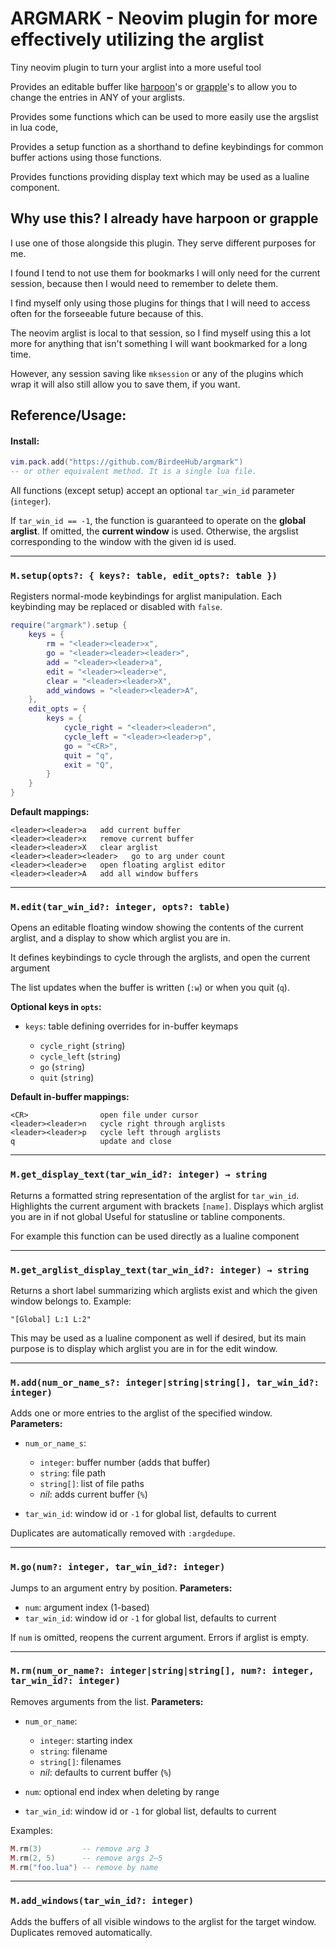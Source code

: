 # ARGMARK - Neovim plugin for more effectively utilizing the arglist

Tiny neovim plugin to turn your arglist into a more useful tool

Provides an editable buffer like [harpoon](https://github.com/ThePrimeagen/harpoon)'s or [grapple](https://github.com/cbochs/grapple.nvim)'s to allow you to change the entries in ANY of your arglists.

Provides some functions which can be used to more easily use the argslist in lua code,

Provides a setup function as a shorthand to define keybindings for common buffer actions using those functions.

Provides functions providing display text which may be used as a lualine component.

## Why use this? I already have harpoon or grapple

I use one of those alongside this plugin. They serve different purposes for me.

I found I tend to not use them for bookmarks I will only need for the current session, because then I would need to remember to delete them.

I find myself only using those plugins for things that I will need to access often for the forseeable future because of this.

The neovim arglist is local to that session, so I find myself using this a lot more for anything that isn't something I will want bookmarked for a long time.

However, any session saving like `mksession` or any of the plugins which wrap it will also still allow you to save them, if you want.

## Reference/Usage:

#### Install:

```lua
vim.pack.add("https://github.com/BirdeeHub/argmark")
-- or other equivalent method. It is a single lua file.
```

All functions (except setup) accept an optional `tar_win_id` parameter (`integer`).

If `tar_win_id == -1`, the function is guaranteed to operate on the **global arglist**.
If omitted, the **current window** is used.
Otherwise, the argslist corresponding to the window with the given id is used.

---

### `M.setup(opts?: { keys?: table, edit_opts?: table })`

Registers normal-mode keybindings for arglist manipulation.
Each keybinding may be replaced or disabled with `false`.

```lua
require("argmark").setup {
    keys = {
        rm = "<leader><leader>x",
        go = "<leader><leader><leader>",
        add = "<leader><leader>a",
        edit = "<leader><leader>e",
        clear = "<leader><leader>X",
        add_windows = "<leader><leader>A",
    },
    edit_opts = {
        keys = {
            cycle_right = "<leader><leader>n",
            cycle_left = "<leader><leader>p",
            go = "<CR>",
            quit = "q",
            exit = "Q",
        }
    }
}
```

**Default mappings:**

```
<leader><leader>a   add current buffer
<leader><leader>x   remove current buffer
<leader><leader>X   clear arglist
<leader><leader><leader>   go to arg under count
<leader><leader>e   open floating arglist editor
<leader><leader>A   add all window buffers
```

---

### `M.edit(tar_win_id?: integer, opts?: table)`

Opens an editable floating window showing the contents of the current arglist,
and a display to show which arglist you are in.

It defines keybindings to cycle through the arglists, and open the current argument

The list updates when the buffer is written (`:w`) or when you quit (`q`).

**Optional keys in `opts`:**

* `keys`: table defining overrides for in-buffer keymaps

  * `cycle_right` (`string`)
  * `cycle_left` (`string`)
  * `go` (`string`)
  * `quit` (`string`)

**Default in-buffer mappings:**

```
<CR>                open file under cursor
<leader><leader>n   cycle right through arglists
<leader><leader>p   cycle left through arglists
q                   update and close
```

---

### `M.get_display_text(tar_win_id?: integer) → string`

Returns a formatted string representation of the arglist for `tar_win_id`.
Highlights the current argument with brackets `[name]`.
Displays which arglist you are in if not global
Useful for statusline or tabline components.

For example this function can be used directly as a lualine component

---

### `M.get_arglist_display_text(tar_win_id?: integer) → string`

Returns a short label summarizing which arglists exist and which the given window belongs to.
Example:

```
"[Global] L:1 L:2"
```

This may be used as a lualine component as well if desired, but its main purpose is to display which arglist you are in for the edit window.

---

### `M.add(num_or_name_s?: integer|string|string[], tar_win_id?: integer)`

Adds one or more entries to the arglist of the specified window.
**Parameters:**

* `num_or_name_s`:

  * `integer`: buffer number (adds that buffer)
  * `string`: file path
  * `string[]`: list of file paths
  * *nil*: adds current buffer (`%`)
* `tar_win_id`: window id or `-1` for global list, defaults to current

Duplicates are automatically removed with `:argdedupe`.

---

### `M.go(num?: integer, tar_win_id?: integer)`

Jumps to an argument entry by position.
**Parameters:**

* `num`: argument index (1-based)
* `tar_win_id`: window id or `-1` for global list, defaults to current

If `num` is omitted, reopens the current argument.
Errors if arglist is empty.

---

### `M.rm(num_or_name?: integer|string|string[], num?: integer, tar_win_id?: integer)`

Removes arguments from the list.
**Parameters:**

* `num_or_name`:

  * `integer`: starting index
  * `string`: filename
  * `string[]`: filenames
  * *nil*: defaults to current buffer (`%`)
* `num`: optional end index when deleting by range
* `tar_win_id`: window id or `-1` for global list, defaults to current

Examples:

```lua
M.rm(3)         -- remove arg 3  
M.rm(2, 5)      -- remove args 2–5  
M.rm("foo.lua") -- remove by name
```

---

### `M.add_windows(tar_win_id?: integer)`

Adds the buffers of all visible windows to the arglist for the target window.
Duplicates removed automatically.
